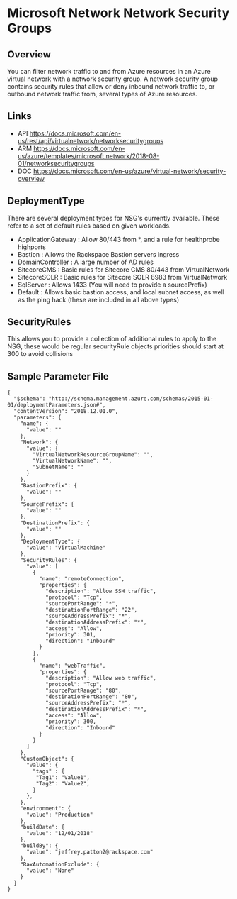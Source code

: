 # Microsoft Network Network Security Groups

## Overview
You can filter network traffic to and from Azure resources in an Azure virtual network with a network security group. A network security group contains security rules that allow or deny inbound network traffic to, or outbound network traffic from, several types of Azure resources.

## Links
- API https://docs.microsoft.com/en-us/rest/api/virtualnetwork/networksecuritygroups
- ARM https://docs.microsoft.com/en-us/azure/templates/microsoft.network/2018-08-01/networksecuritygroups
- DOC https://docs.microsoft.com/en-us/azure/virtual-network/security-overview

## DeploymentType
There are several deployment types for NSG's currently available. These refer to a set of default rules based on given workloads.
- ApplicationGateway : Allow 80/443 from *, and a rule for healthprobe highports
- Bastion : Allows the Rackspace Bastion servers ingress
- DomainController : A large number of AD rules
- SitecoreCMS : Basic rules for Sitecore CMS 80/443 from VirtualNetwork
- SitecoreSOLR : Basic rules for Sitecore SOLR 8983 from VirtualNetwork
- SqlServer : Allows 1433 (You will need to provide a sourcePrefix)
- Default : Allows basic bastion access, and local subnet access, as well as the ping hack (these are included in all above types)

## SecurityRules
This allows you to provide a collection of additional rules to apply to the NSG, these would be regular securityRule objects priorities should start at 300 to avoid collisions

## Sample Parameter File
```
{
  "$schema": "http://schema.management.azure.com/schemas/2015-01-01/deploymentParameters.json#",
  "contentVersion": "2018.12.01.0",
  "parameters": {
    "name": {
      "value": ""
    },
    "Network": {
      "value": {
        "VirtualNetworkResourceGroupName": "",
        "VirtualNetworkName": "",
        "SubnetName": ""
      }
    },
    "BastionPrefix": {
      "value": ""
    },
    "SourcePrefix": {
      "value": ""
    },
    "DestinationPrefix": {
      "value": ""
    },
    "DeploymentType": {
      "value": "VirtualMachine"
    },
    "SecurityRules": {
      "value": [
        {
          "name": "remoteConnection",
          "properties": {
            "description": "Allow SSH traffic",
            "protocol": "Tcp",
            "sourcePortRange": "*",
            "destinationPortRange": "22",
            "sourceAddressPrefix": "*",
            "destinationAddressPrefix": "*",
            "access": "Allow",
            "priority": 301,
            "direction": "Inbound"
          }
        },
        {
          "name": "webTraffic",
          "properties": {
            "description": "Allow web traffic",
            "protocol": "Tcp",
            "sourcePortRange": "80",
            "destinationPortRange": "80",
            "sourceAddressPrefix": "*",
            "destinationAddressPrefix": "*",
            "access": "Allow",
            "priority": 300,
            "direction": "Inbound"
          }
        }
      ]
    },
    "CustomObject": {
      "value": {
        "tags" : {
         "Tag1": "Value1",
         "Tag2": "Value2",
        }
      },
    },
    "environment": {
      "value": "Production"
    },
    "buildDate": {
      "value": "12/01/2018"
    },
    "buildBy": {
      "value": "jeffrey.patton2@rackspace.com"
    },
    "RaxAutomationExclude": {
      "value": "None"
    }
  }
}
```